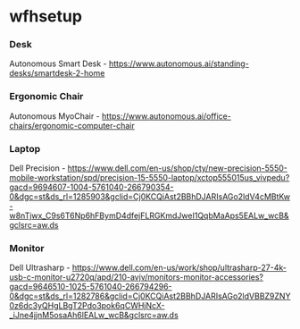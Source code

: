 # wfhsetup

### Desk
Autonomous Smart Desk - https://www.autonomous.ai/standing-desks/smartdesk-2-home

### Ergonomic Chair
Autonomous MyoChair - https://www.autonomous.ai/office-chairs/ergonomic-computer-chair

### Laptop
Dell Precision - https://www.dell.com/en-us/shop/cty/new-precision-5550-mobile-workstation/spd/precision-15-5550-laptop/xctop555015us_vivpedu?gacd=9694607-1004-5761040-266790354-0&dgc=st&ds_rl=1285903&gclid=Cj0KCQiAst2BBhDJARIsAGo2ldV4cMBtKw-w8nTjwx_C9s6T6Np6hFBymD4dfejFLRGKmdJweI1QqbMaAps5EALw_wcB&gclsrc=aw.ds

### Monitor
Dell Ultrasharp - https://www.dell.com/en-us/work/shop/ultrasharp-27-4k-usb-c-monitor-u2720q/apd/210-avjv/monitors-monitor-accessories?gacd=9646510-1025-5761040-266794296-0&dgc=st&ds_rl=1282786&gclid=Cj0KCQiAst2BBhDJARIsAGo2ldVBBZ9ZNY0z6dc3yQHgLBgT2Pdo3pok6qCWHjNcX-_iJne4jjnM5osaAh6lEALw_wcB&gclsrc=aw.ds
